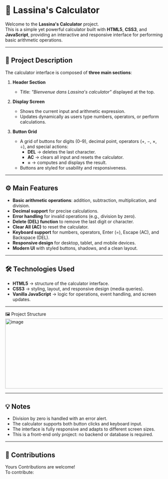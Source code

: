 # 🧮 Lassina's Calculator

Welcome to the **Lassina's Calculator** project.  
This is a simple yet powerful calculator built with **HTML5**, **CSS3**, and **JavaScript**, providing an interactive and responsive interface for performing basic arithmetic operations.  

---

## 📄 Project Description

The calculator interface is composed of **three main sections**:

1. **Header Section**  
   - Title: *"Bienvenue dans Lassina's calculator"* displayed at the top.  

2. **Display Screen**  
   - Shows the current input and arithmetic expression.  
   - Updates dynamically as users type numbers, operators, or perform calculations.  

3. **Button Grid**  
   - A grid of buttons for digits (0–9), decimal point, operators (+, −, ×, ÷), and special actions:  
     - **DEL** → deletes the last character.  
     - **AC** → clears all input and resets the calculator.  
     - **=** → computes and displays the result.  
   - Buttons are styled for usability and responsiveness.  

---

## ⚙️ Main Features

- **Basic arithmetic operations**: addition, subtraction, multiplication, and division.  
- **Decimal support** for precise calculations.  
- **Error handling** for invalid operations (e.g., division by zero).  
- **Delete (DEL) function** to remove the last digit or character.  
- **Clear All (AC)** to reset the calculator.  
- **Keyboard support** for numbers, operators, Enter (=), Escape (AC), and Backspace (DEL).  
- **Responsive design** for desktop, tablet, and mobile devices.  
- **Modern UI** with styled buttons, shadows, and a clean layout.  

---

## 🛠 Technologies Used

- **HTML5** → structure of the calculator interface.  
- **CSS3** → styling, layout, and responsive design (media queries).  
- **Vanilla JavaScript** → logic for operations, event handling, and screen updates.  

---
🖼 Project Structure
<img width="592" height="224" alt="image" src="https://github.com/user-attachments/assets/f3ab4952-7753-4854-87f1-b4981a4b9eab" />


---

## 💡 Notes

- Division by zero is handled with an error alert.  
- The calculator supports both button clicks and keyboard input.  
- The interface is fully responsive and adapts to different screen sizes.  
- This is a front-end only project: no backend or database is required.  

---

## 🤝 Contributions
Yours Contributions are welcome!  
To contribute:  

